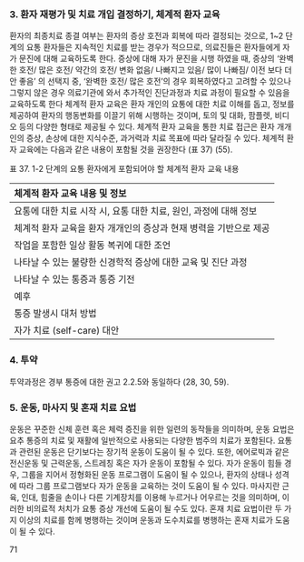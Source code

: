 ### 3. 환자 재평가 및 치료 개입 결정하기, 체계적 환자 교육
환자의 최종치료 종결 여부는 환자의 증상 호전과 회복에 따라 결정되는 것으로, 1~2 단계의 요통 환자들은 지속적인 치료를 받는 경우가 적으므로, 의료진들은 환자들에게 자가 문진에 대해 교육하도록 한다. 증상에 대해 자가 문진을 시행 하였을 때, 증상의 ‘완벽한 호전/ 많은 호전/ 약간의 호전/ 변화 없음/ 나빠지고 있음/ 많이 나빠짐/ 이전 보다 더 안 좋음’ 의 선택지 중, ‘완벽한 호전/ 많은 호전’의 경우 회복하였다고 고려할 수 있으나 그렇지 않은 경우 의료기관에 와서 추가적인 진단과정과 치료 과정이 필요할 수 있음을 교육하도록 한다
체계적 환자 교육은 환자 개인의 요통에 대한 치료 이해를 돕고, 정보를 제공하여 환자의 행동변화를 이끌기 위해 시행하는 것이며, 토의 및 대화, 팜플렛, 비디오 등의 다양한 형태로 제공될 수 있다. 체계적 환자 교육을 통한 치료 접근은 환자 개개인의 증상, 손상에 대한 지식수준, 과거력과 치료 목표에 따라 달라질 수 있다. 체계적 환자 교육에는 다음과 같은 내용이 포함될 것을 권장한다 (표 37) (55).

표 37. 1-2 단계의 요통 환자에게 포함되어야 할 체계적 환자 교육 내용

| 체계적 환자 교육 내용 및 정보                      |
| :----------------------------------------------- |
| 요통에 대한 치료 시작 시, 요통 대한 치료, 원인, 과정에 대해 정보 |
| 체계적 환자 교육을 환자 개개인의 증상과 현재 병력을 기반으로 제공 |
| 작업을 포함한 일상 활동 복귀에 대한 조언            |
| 나타날 수 있는 불량한 신경학적 증상에 대한 교육 및 진단 과정 |
| 나타날 수 있는 통증과 통증 기전                  |
| 예후                                             |
| 통증 발생시 대처 방법                            |
| 자가 치료 (self-care) 대안                       |

### 4. 투약
투약과정은 경부 통증에 대한 권고 2.2.5와 동일하다 (28, 30, 59).

### 5. 운동, 마사지 및 혼재 치료 요법
운동은 꾸준한 신체 훈련 혹은 체력 증진을 위한 일련의 동작들을 의미하며, 운동 요법은 요추 통증의 치료 및 재활에 일반적으로 사용되는 다양한 범주의 치료가 포함된다. 요통과 관련된 운동은 단기보다는 장기적 운동이 도움이 될 수 있다. 또한, 에어로빅과 같은 전신운동 및 근력운동, 스트레칭 혹은 자가 운동이 포함될 수 있다. 자가 운동이 힘들 경우, 그룹을 지어서 정형화된 운동 프로그램이 도움이 될 수 있으나, 환자의 상태나 성격에 따라 그룹 프로그램보다 자가 운동을 교육하는 것이 도움이 될 수 있다.
마사지란 근육, 인대, 힘줄을 손이나 다른 기계장치를 이용해 누르거나 어우르는 것을 의미하며, 이러한 비의료적 처치가 요통 증상 개선에 도움이 될 수도 있다. 혼재 치료 요법이란 두 가지 이상의 치료를 함께 병행하는 것이며 운동과 도수치료를 병행하는 혼재 치료가 도움이 될 수 있다.

<PAGE>71